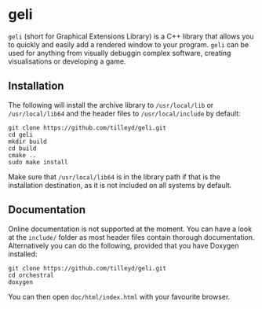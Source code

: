 # geli

`geli` (short for Graphical Extensions Library) is a C++ library that allows you to quickly and easily add a rendered window to your program. `geli` can be used for anything from visually debuggin complex software, creating visualisations or developing a game.

## Installation

The following will install the archive library to `/usr/local/lib` or `/usr/local/lib64` and the header files to `/usr/local/include` by default:

```
git clone https://github.com/tilleyd/geli.git
cd geli
mkdir build
cd build
cmake ..
sudo make install
```
Make sure that `/usr/local/lib64` is in the library path if that is the installation destination, as it is not included on all systems by default.

## Documentation

Online documentation is not supported at the moment. You can have a look at the `include/` folder as most header files contain thorough documentation. Alternatively you can do the following, provided that you have Doxygen installed:

```
git clone https://github.com/tilleyd/geli.git
cd orchestral
doxygen
```

You can then open `doc/html/index.html` with your favourite browser.

